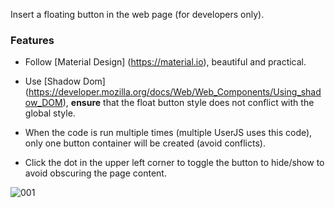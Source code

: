 Insert a floating button in the web page (for developers only).

### Features

* Follow [Material Design] (https://material.io), beautiful and practical.

* Use [Shadow Dom] (https://developer.mozilla.org/docs/Web/Web_Components/Using_shadow_DOM), **ensure** that the float button style does not conflict with the global style.

* When the code is run multiple times (multiple UserJS uses this code), only one button container will be created (avoid conflicts).

* Click the dot in the upper left corner to toggle the button to hide/show to avoid obscuring the page content.

![001](https://s2.ax1x.com/2019/07/13/ZhdxHJ.png)

